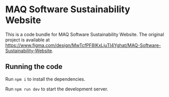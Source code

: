 
  # MAQ Software Sustainability Website

  This is a code bundle for MAQ Software Sustainability Website. The original project is available at https://www.figma.com/design/MwTcfPF8IKxLjuTI4Yghat/MAQ-Software-Sustainability-Website.

  ## Running the code

  Run `npm i` to install the dependencies.

  Run `npm run dev` to start the development server.
  